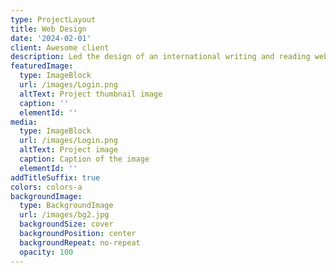 ```yaml
---
type: ProjectLayout
title: Web Design
date: '2024-02-01'
client: Awesome client
description: Led the design of an international writing and reading website Login Page
featuredImage:
  type: ImageBlock
  url: /images/Login.png
  altText: Project thumbnail image
  caption: ''
  elementId: ''
media:
  type: ImageBlock
  url: /images/Login.png
  altText: Project image
  caption: Caption of the image
  elementId: ''
addTitleSuffix: true
colors: colors-a
backgroundImage:
  type: BackgroundImage
  url: /images/bg2.jpg
  backgroundSize: cover
  backgroundPosition: center
  backgroundRepeat: no-repeat
  opacity: 100
---
```


